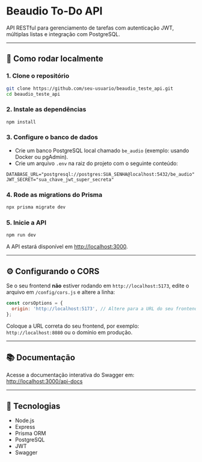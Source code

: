 # Beaudio To-Do API

API RESTful para gerenciamento de tarefas com autenticação JWT, múltiplas listas e integração com PostgreSQL.

---

## 🚀 Como rodar localmente

### 1. Clone o repositório

```sh
git clone https://github.com/seu-usuario/beaudio_teste_api.git
cd beaudio_teste_api
```

### 2. Instale as dependências

```sh
npm install
```

### 3. Configure o banco de dados

- Crie um banco PostgreSQL local chamado `be_audio` (exemplo: usando Docker ou pgAdmin).
- Crie um arquivo `.env` na raiz do projeto com o seguinte conteúdo:

```env
DATABASE_URL="postgresql://postgres:SUA_SENHA@localhost:5432/be_audio"
JWT_SECRET="sua_chave_jwt_super_secreta"
```

### 4. Rode as migrations do Prisma

```sh
npx prisma migrate dev
```

### 5. Inicie a API

```sh
npm run dev
```

A API estará disponível em [http://localhost:3000](http://localhost:3000).

---

## ⚙️ Configurando o CORS

Se o seu frontend **não** estiver rodando em `http://localhost:5173`, edite o arquivo em `/config/cors.js` e altere a linha:

```js
const corsOptions = {
  origin: 'http://localhost:5173', // Altere para a URL do seu frontend
};
```

Coloque a URL correta do seu frontend, por exemplo: `http://localhost:8080` ou o domínio em produção.

---

## 📚 Documentação

Acesse a documentação interativa do Swagger em:  
[http://localhost:3000/api-docs](http://localhost:3000/api-docs)

---

## 📝 Tecnologias

- Node.js
- Express
- Prisma ORM
- PostgreSQL
- JWT
- Swagger
